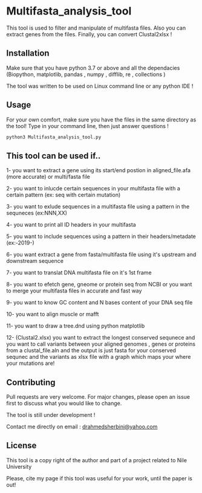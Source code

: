 # Multifasta_analysis_tool 

This tool is used to filter and manipulate of multifasta files. Also you can extract genes from the files. Finally, you can convert Clustal2xlsx !

## Installation

Make sure that you have python 3.7 or above and all the dependacies (Biopython, matplotlib, pandas , numpy , difflib, re , collections )

The tool was written to be used on Linux command line or any python IDE !

## Usage
For your own comfort, make sure you have the files in the same directory as the tool!
Type in your command line, then just answer questions !


```python
python3 Multifasta_analysis_tool.py

```

## This tool can be used if..
1- you want to extract a gene using its start/end postion in aligned_file.afa (more accurate) or multi/fasta file

2- you want to inlucde certain sequences in your multifasta file with a certain pattern (ex: seq with certain mutation)

3- you want to exlude sequences in a multifasta file using a pattern in the sequneces (ex:NNN,XX)

4- you want to  print all  ID headers in your multifasta

5- you want to include sequences using a pattern in their headers/metadate (ex:-2019-)

6- you want extract a gene from fasta/multifasta file using it's upstream and downstream sequence

7- you want to translat DNA multifasta file on  it's 1st frame

8- you want to efetch gene, gneome or protein seq  from NCBI or you want to merge your multifasta files in accurate and fast way 

9- you want to know GC content and N bases content of your DNA seq file

10- you want to align muscle or mafft

11- you want to draw a tree.dnd using python matplotlib

12- (Clustal2.xlsx) you want to extract the longest conserved sequnece and you want to call variants between your aligned genomes , genes or proteins from a clustal_file.aln and the output is just fasta for your conserved sequnec and the variants as xlsx file with a graph which maps your where your mutations are!

## Contributing
Pull requests are very welcome. For major changes, please open an issue first to discuss what you would like to change.

The tool is still under development !

Contact me directly on email : drahmedsherbini@yahoo.com
## License
This tool is a copy right of the author and  part of a project related to Nile University 

Please, cite my page if this tool was useful for your work, until the paper is out!
